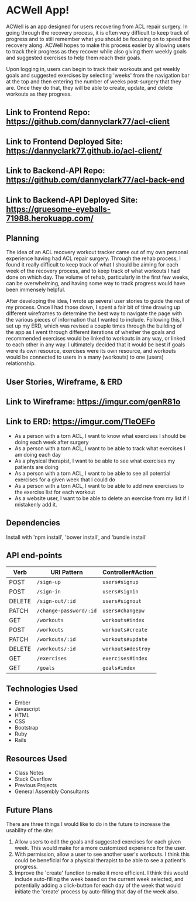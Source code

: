 # ACWell App!

ACWell is an app designed for users recovering from ACL repair surgery. In going
through the recovery process, it is often very difficult to keep track of progress
and to still remember what you should be focusing on to speed the recovery along.
ACWell hopes to make this process easier by allowing users to track their
progress as they recover while also giving them weekly goals and suggested
exercises to help them reach their goals.

Upon logging in, users can begin to track their workouts and get weekly goals
and suggested exercises by selecting 'weeks' from the navigation bar at the top
and then entering the number of weeks post-surgery that they are. Once they
do that, they will be able to create, update, and delete workouts as they
progress.

## Link to Frontend Repo: https://github.com/dannyclark77/acl-client
## Link to Frontend Deployed Site: https://dannyclark77.github.io/acl-client/
## Link to Backend-API Repo: https://github.com/dannyclark77/acl-back-end
## Link to Backend-API Deployed Site: https://gruesome-eyeballs-71988.herokuapp.com/

## Planning

The idea of an ACL recovery workout tracker came out of my own personal experience
having had ACL repair surgery. Through the rehab process, I found it really difficult
to keep track of what I should be aiming for each week of the recovery process,
and to keep track of what workouts I had done on which day. The volume of rehab,
particularly in the first few weeks, can be overwhelming, and having some way to
track progress would have been immensely helpful.

After developing the idea, I wrote up several user stories to guide the rest of
my process. Once I had those down, I spent a fair bit of time drawing up different wireframes
to determine the best way to navigate the page with the various pieces of information
that I wanted to include. Following this, I set up my ERD, which was revised a
couple times through the building of the app as I went through different iterations
of whether the goals and recommended exercises would be linked to workouts in
any way, or linked to each other in any way. I ultimately decided that it would
be best if goals were its own resource, exercises were its own resource, and
workouts would be connected to users in a many (workouts) to one (users) relationship.

## User Stories, Wireframe, & ERD

## Link to Wireframe: https://imgur.com/genR81o
## Link to ERD: https://imgur.com/TIeOEFo

- As a person with a torn ACL, I want to know what exercises I should be doing
each week after surgery
- As a person with a torn ACL, I want to be able to track what exercises I am
doing each day
- As a physical therapist, I want to be able to see what exercises my patients
are doing
- As a person with a torn ACL, I want to be able to see all potential exercises
for a given week that I could do
- As a person with a torn ACL, I want to be able to add new exercises to the
exercise list for each workout
- As a website user, I want to be able to delete an exercise from my list if I
mistakenly add it.

## Dependencies

Install with 'npm install', 'bower install', and 'bundle install'

## API end-points

| Verb   | URI Pattern            | Controller#Action |
|--------|------------------------|-------------------|
| POST   | `/sign-up`             | `users#signup`    |
| POST   | `/sign-in`             | `users#signin`    |
| DELETE | `/sign-out/:id`        | `users#signout`   |
| PATCH  | `/change-password/:id` | `users#changepw`  |
| GET    | `/workouts`            | `workouts#index`  |
| POST   | `/workouts`            | `workouts#create` |
| PATCH  | `/workouts/:id`        | `workouts#update` |
| DELETE | `/workouts/:id`        | `workouts#destroy`|
| GET    | `/exercises`           | `exercises#index` |
| GET    | `/goals`               | `goals#index`     |

## Technologies Used

- Ember
- Javascript
- HTML
- CSS
- Bootstrap
- Ruby
- Rails

## Resources Used

- Class Notes
- Stack Overflow
- Previous Projects
- General Assembly Consultants

## Future Plans

There are three things I would like to do in the future to increase the usability
of the site:
1. Allow users to edit the goals and suggested exercises for each given week.
  This would make for a more customized experience for the user.
2. With permission, allow a user to see another user's workouts. I think this could
  be beneficial for a physical therapist to be able to see a patient's progress.
3. Improve the 'create' function to make it more efficient. I think this would include
  auto-filling the week based on the current week selected, and potentially adding
  a click-button for each day of the week that would initiate the 'create' process
  by auto-filling that day of the week also.
